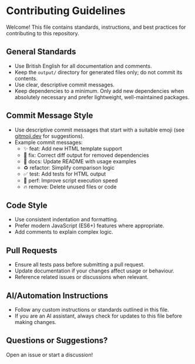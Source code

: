 # Contributing Guidelines

Welcome! This file contains standards, instructions, and best practices for contributing to this repository.

## General Standards
- Use British English for all documentation and comments.
- Keep the `output/` directory for generated files only; do not commit its contents.
- Use clear, descriptive commit messages.
- Keep dependencies to a minimum. Only add new dependencies when absolutely necessary and prefer lightweight, well-maintained packages.

## Commit Message Style
- Use descriptive commit messages that start with a suitable emoji (see [gitmoji.dev](https://gitmoji.dev/) for suggestions).
- Example commit messages:
  - ✨ feat: Add new HTML template support
  - 🐛 fix: Correct diff output for removed dependencies
  - 📝 docs: Update README with usage examples
  - ♻️ refactor: Simplify comparison logic
  - ✅ test: Add tests for HTML output
  - 🚀 perf: Improve script execution speed
  - 🔥 remove: Delete unused files or code

## Code Style
- Use consistent indentation and formatting.
- Prefer modern JavaScript (ES6+) features where appropriate.
- Add comments to explain complex logic.

## Pull Requests
- Ensure all tests pass before submitting a pull request.
- Update documentation if your changes affect usage or behaviour.
- Reference related issues or discussions when relevant.

## AI/Automation Instructions
- Follow any custom instructions or standards outlined in this file.
- If you are an AI assistant, always check for updates to this file before making changes.

## Questions or Suggestions?
Open an issue or start a discussion!
